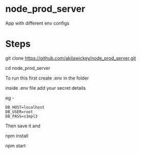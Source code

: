 # node_prod_server
App with different env configs

# Steps

git clone https://github.com/akilawickey/node_prod_server.git

cd node_prod_server

To run this first create .env in the folder

inside .env file add your secret details

eg -  

```
DB_HOST=localhost
DB_USER=root
DB_PASS=s1mpl3
```

Then save it and 

npm install

npm start

